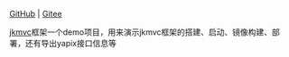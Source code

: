 [GitHub](https://github.com/shigebeyond/jkmvc-example) | [Gitee](https://gitee.com/shigebeyond/jkmvc-example) 

[jkmvc](https://github.com/shigebeyond/jkmvc)框架一个demo项目，用来演示jkmvc框架的搭建、启动、镜像构建、部署，还有导出yapix接口信息等